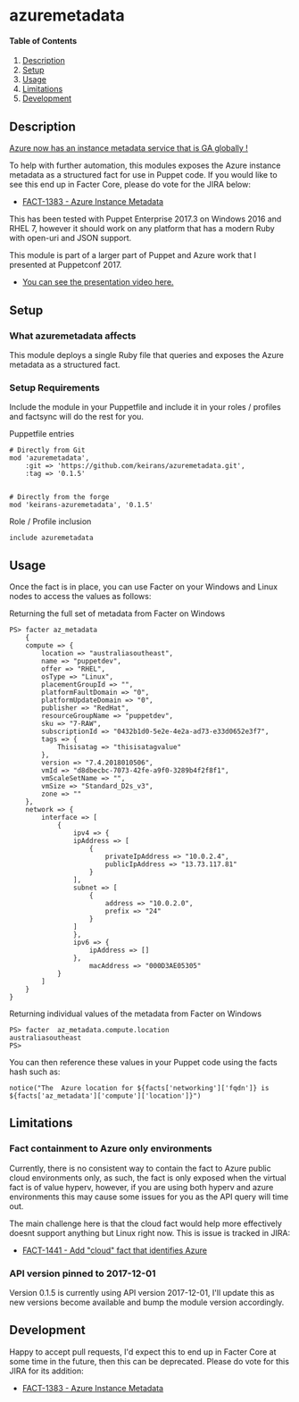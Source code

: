 # azuremetadata

#### Table of Contents

1. [Description](#description)
2. [Setup](#setup)
3. [Usage](#usage)
4. [Limitations](#limitations)
5. [Development](#development)

## Description

[Azure now has an instance metadata service that is GA globally !](https://docs.microsoft.com/en-us/azure/virtual-machines/virtual-machines-instancemetadataservice-overview)

To help with further automation, this modules exposes the Azure instance metadata as a structured fact for use in Puppet code.
If you would like to see this end up in Facter Core, please do vote for the JIRA below:
* [FACT-1383 - Azure Instance Metadata ](https://tickets.puppetlabs.com/browse/FACT-1383)

This has been tested with Puppet Enterprise 2017.3 on Windows 2016 and RHEL 7, however it should work on any platform that has a modern Ruby with open-uri and JSON support.

This module is part of a larger part of Puppet and Azure work that I presented at Puppetconf 2017.

* [You can see the presentation video here.](https://www.youtube.com/watch?v=tbWeYvOHvJE)

## Setup

### What azuremetadata affects 
This module deploys a single Ruby file that queries and exposes the Azure metadata as a structured fact.

### Setup Requirements

Include the module in your Puppetfile and include it in your roles / profiles and  factsync will do the rest for you.

Puppetfile entries


    # Directly from Git
    mod 'azuremetadata',
        :git => 'https://github.com/keirans/azuremetadata.git',
        :tag => '0.1.5'

    
    # Directly from the forge
    mod 'keirans-azuremetadata', '0.1.5'


Role / Profile inclusion



    include azuremetadata
    


## Usage

Once the fact is in place, you can use Facter on your Windows and Linux nodes to access the values as follows:


Returning the full set of metadata from Facter on Windows

    PS> facter az_metadata
        {
        compute => {
            location => "australiasoutheast",
            name => "puppetdev",
            offer => "RHEL",
            osType => "Linux",
            placementGroupId => "",
            platformFaultDomain => "0",
            platformUpdateDomain => "0",
            publisher => "RedHat",
            resourceGroupName => "puppetdev",
            sku => "7-RAW",
            subscriptionId => "0432b1d0-5e2e-4e2a-ad73-e33d0652e3f7",
            tags => {
                Thisisatag => "thisisatagvalue"
            },
            version => "7.4.2018010506",
            vmId => "d8dbecbc-7073-42fe-a9f0-3289b4f2f8f1",
            vmScaleSetName => "",
            vmSize => "Standard_D2s_v3",
            zone => ""
        },
        network => {
            interface => [
                {
                    ipv4 => {
                    ipAddress => [
                        {
                            privateIpAddress => "10.0.2.4",
                            publicIpAddress => "13.73.117.81"
                        }
                    ],
                    subnet => [
                        {
                            address => "10.0.2.0",
                            prefix => "24"
                        }
                    ]
                    },
                    ipv6 => {
                        ipAddress => []
                    },
                        macAddress => "000D3AE05305"
                }
            ]
        }
    }

Returning individual values of the metadata from Facter on Windows


    PS> facter  az_metadata.compute.location
    australiasoutheast
    PS>
    
You can then reference these values in your Puppet code using the facts hash such as:

    notice("The  Azure location for ${facts['networking']['fqdn']} is ${facts['az_metadata']['compute']['location']}")


## Limitations

### Fact containment to Azure only environments
Currently, there is no consistent way to contain the fact to Azure public cloud environments only, as such, the fact is only exposed when the virtual fact is of value  hyperv, however, if you are using both hyperv and azure environments this may cause some issues for you as the API query will time out.

The main challenge here is that the cloud fact would help more effectively doesnt support anything but Linux right now. 
This is issue is tracked in JIRA: 
* [FACT-1441 - Add "cloud" fact that identifies Azure](https://tickets.puppetlabs.com/browse/FACT-1441)

### API version pinned to 2017-12-01
Version 0.1.5 is currently using API version 2017-12-01, I'll update this as new versions become available and bump the module version accordingly.

## Development
Happy to accept pull requests, I'd expect this to end up in Facter Core at some time in the future, then this can be deprecated.
Please do vote for this JIRA for its addition: 
* [FACT-1383 - Azure Instance Metadata ](https://tickets.puppetlabs.com/browse/FACT-1383)
